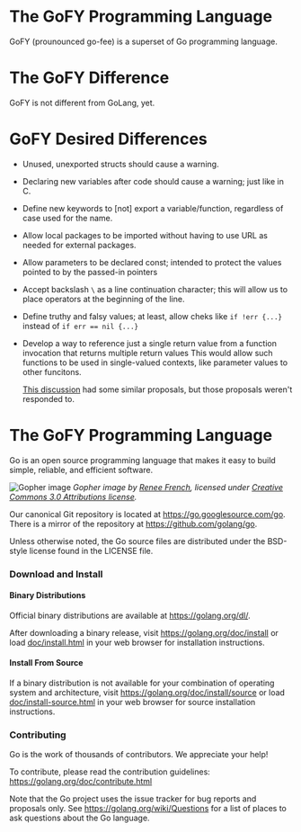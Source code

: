# The GoFY Programming Language

GoFY (prounounced go-fee) is a superset of Go programming language.

# The GoFY Difference

GoFY is not different from GoLang, yet.

# GoFY Desired Differences

- Unused, unexported structs should cause a warning.
- Declaring new variables after code should cause a warning; just like in C.
- Define new keywords to [not] export a variable/function, regardless of case used for the name.
- Allow local packages to be imported without having to use URL as needed for external packages.
- Allow parameters to be declared const; intended to protect the values pointed to by the passed-in pointers
- Accept backslash `\` as a line continuation character; this will allow us to place operators at the beginning of the line.
- Define truthy and falsy values; at least, allow cheks like `if !err {...}` instead of `if err == nil {...}`
- Develop a way to reference just a single return value from a function invocation that returns multiple return values
    This would allow such functions to be used in single-valued contexts, like parameter values to other funcitons.

    [This discussion](https://groups.google.com/forum/#!topic/golang-nuts/XuMrWI0Q8uk) had some similar proposals, but those proposals weren't responded to.

# The GoFY Programming Language

Go is an open source programming language that makes it easy to build simple,
reliable, and efficient software.

![Gopher image](doc/gopher/fiveyears.jpg)
*Gopher image by [Renee French][rf], licensed under [Creative Commons 3.0 Attributions license][cc3-by].*

Our canonical Git repository is located at https://go.googlesource.com/go.
There is a mirror of the repository at https://github.com/golang/go.

Unless otherwise noted, the Go source files are distributed under the
BSD-style license found in the LICENSE file.

### Download and Install

#### Binary Distributions

Official binary distributions are available at https://golang.org/dl/.

After downloading a binary release, visit https://golang.org/doc/install
or load [doc/install.html](./doc/install.html) in your web browser for installation
instructions.

#### Install From Source

If a binary distribution is not available for your combination of
operating system and architecture, visit
https://golang.org/doc/install/source or load [doc/install-source.html](./doc/install-source.html)
in your web browser for source installation instructions.

### Contributing

Go is the work of thousands of contributors. We appreciate your help!

To contribute, please read the contribution guidelines:
	https://golang.org/doc/contribute.html

Note that the Go project uses the issue tracker for bug reports and
proposals only. See https://golang.org/wiki/Questions for a list of
places to ask questions about the Go language.

[rf]: https://reneefrench.blogspot.com/
[cc3-by]: https://creativecommons.org/licenses/by/3.0/
